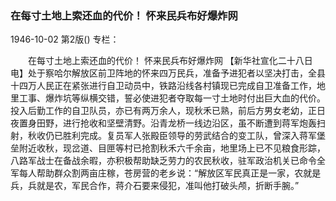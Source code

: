 ### 在每寸土地上索还血的代价！  怀来民兵布好爆炸网

1946-10-02
第2版()
专栏：

　　在每寸土地上索还血的代价！
    怀来民兵布好爆炸网
    【新华社宣化二十八日电】处于察哈尔解放区前卫阵地的怀来四万民兵，准备予进犯者以坚决打击，全县十四万人民正在紧张进行自卫动员中，铁路沿线各村镇现已完成自卫准备工作，地里工事、爆炸坑等纵横交错，誓必使进犯者夺取每一寸土地时付出巨大血的代价。投入后勤工作的自卫队员，亦已有两万余人，现秋禾已熟，前后方男女老幼，正日夜置身田野，进行抢收和坚壁清野。沿青龙桥一线边沿区，虽不断遭到蒋军炮轰扫射，秋收仍已胜利完成。复员军人张殿臣领导的劳武结合的变工队，曾深入蒋军堡垒附近收秋，现岔道、目匣等村已抢割秋禾六千余亩，地里场上已不见粮食形踪，八路军战士在备战余暇，亦积极帮助缺乏劳力的农民秋收，驻军政治机关已命令全军每人帮助群众割两亩庄稼，苍房营的老乡说：“解放区军民真正是一家，农就是兵，兵就是农，军民合作，蒋介石要来侵犯，准叫他打破头颅，折断手腕。”
